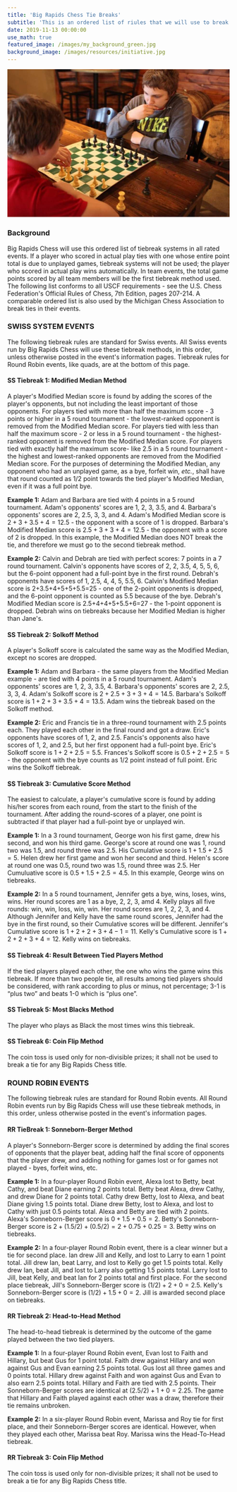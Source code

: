 ```yaml
---
title: 'Big Rapids Chess Tie Breaks'
subtitle: 'This is an ordered list of riules that we will use to break all ties in rated events.'
date: 2019-11-13 00:00:00
use_math: true
featured_image: /images/my_background_green.jpg
background_image: /images/resources/initiative.jpg
---
```


![](/images/resources/initiative.jpg)

### Background

Big Rapids Chess will use this ordered list of tiebreak systems in all rated events. If a player who scored in actual play ties with one whose entire point total is due to unplayed games, tiebreak systems will not be used; the player who scored in actual play wins automatically.  In team events, the total game points scored by all team members will be the first tiebreak method used. The following list conforms to all USCF requirements - see the U.S. Chess Federation's Official Rules of Chess, 7th Edition, pages 207-214. A comparable ordered list is also used by the Michigan Chess Association to break ties in their events. 

### SWISS SYSTEM EVENTS 
The following tiebreak rules are standard for Swiss events.  All Swiss events run by Big Rapids Chess will use these tiebreak methods, in this order, unless otherwise posted in the event's information pages.  Tiebreak rules for Round Robin events, like quads, are at the bottom of this page. 

#### SS Tiebreak 1: Modified Median Method   
A player's Modified Median score is found by adding the scores of the player's opponents, but not including the least important of those opponents.  For players tied with more than half the maximum score - 3 points or higher in a 5 round tournament - the lowest-ranked opponent is removed from the Modified Median score.  For players tied with less than half the maximum score - 2 or less in a 5 round tournament - the highest-ranked opponent is removed from the Modified Median score.  For players tied with exactly half the maximum score- like 2.5 in a 5 round tournament - the highest and lowest-ranked opponents are removed from the Modified Median score. For the purposes of determining the Modified Median, any opponent who had an unplayed game, as a bye, forfeit win, _etc._, shall have that round counted as 1/2 point towards the tied player's Modified Median, even if it was a full point bye.

**Example 1:** Adam and Barbara are tied with 4 points in a 5 round tournament.  Adam's opponents' scores are 1, 2, 3, 3.5, and 4.  Barbara's opponents' scores are 2, 2.5, 3, 3, and 4. Adam's Modified Median score is $2+3+3.5+4=12.5$ - the opponent with a score of 1 is dropped.  Barbara's Modified Median score is $2.5+3+3+4=12.5$ - the opponent with a score of 2 is dropped.  In this example, the Modified Median does NOT break the tie, and therefore we must go to the second tiebreak method.

**Example 2:** Calvin and Debrah are tied with perfect scores: 7 points in a 7 round tournament.  Calvin's opponents have scores of 2, 2, 3.5, 4, 5, 5, 6, but the 6-point opponent had a full-point bye in the first round.  Debrah's opponents have scores of 1, 2.5, 4, 4, 5, 5.5, 6.  Calvin's Modified Median score is 2+3.5+4+5+5+5.5=25 - one of the 2-point opponents is dropped, and the 6-point opponent is counted as 5.5 because of the bye. Debrah's Modified Median score is 2.5+4+4+5+5.5+6=27 - the 1-point opponent is dropped.  Debrah wins on tiebreaks because her Modified Median is higher than Jane's.
 
#### SS Tiebreak 2: Solkoff Method
A player's Solkoff score is calculated the same way as the Modified Median, except no scores are dropped.

**Example 1:** Adam and Barbara - the same players from the Modified Median example - are tied with 4 points in a 5 round tournament.  Adam's opponents' scores are 1, 2, 3, 3.5, 4.  Barbara's opponents' scores are 2, 2.5, 3, 3, 4. Adam's Solkoff score is $2+2.5+3+3+4=14.5$.  Barbara's Solkoff score is $1+2+3+3.5+4=13.5$.  Adam wins the tiebreak based on the Solkoff method.

**Example 2:** Eric and Francis tie in a three-round tournament with 2.5 points each.  They played each other in the final round and got a draw.  Eric's opponents have scores of 1, 2, and 2.5.  Fancis's opponents also have scores of 1, 2, and 2.5, but her first opponent had a full-point bye.  Eric's Solkoff score is $1+2+2.5=5.5$.  Frances's Solkoff score is $0.5+2+2.5=5$ - the opponent with the bye counts as 1/2 point instead of full point.  Eric wins the Solkoff tiebreak.
 
#### SS Tiebreak 3: Cumulative Score Method  
The easiest to calculate, a player's cumulative score is found by adding his/her scores from each round, from the start to the finish of the tournament.  After adding the round-scores of a player, one point is subtracted if that player had a full-point bye or unplayed win.

**Example 1:** In a 3 round tournament, George won his first game, drew his second, and won his third game.  George's score at round one was 1, round two was 1.5, and round three was 2.5.  His Cumulative score is $1+1.5+2.5=5$.  Helen drew her first game and won her second and third.  Helen's score at round one was 0.5, round two was 1.5, round three was 2.5.  Her Cumuluative score is $0.5+1.5+2.5=4.5$.  In this example, George wins on tiebreaks.

**Example 2:** In a 5 round tournament, Jennifer gets a bye, wins, loses, wins, wins.  Her round scores are 1 as a bye, 2, 2, 3, amd 4.  Kelly plays all five rounds: win, win, loss, win, win.  Her round scores are 1, 2, 2, 3, and 4.  Although Jennifer and Kelly have the same round scores, Jennifer had the bye in the first round, so their Cumulative scores will be different.  Jennifer's Cumulative score is $1+2+2+3+4-1=11$.  Kelly's Cumulative score is $1+2+2+3+4=12$.  Kelly wins on tiebreaks.
 
#### SS Tiebreak 4: Result Between Tied Players Method
If the tied players played each other, the one who wins the game wins this tiebreak. If more than two people tie, all results among tied players should be considered, with rank according to plus or minus, not percentage; 3-1 is “plus two” and beats 1-0 which is “plus one”.
 
#### SS Tiebreak 5: Most Blacks Method
The player who plays as Black the most times wins this tiebreak.

#### SS Tiebreak 6: Coin Flip Method
The coin toss is used only for non-divisible prizes; it shall not be used to break a tie for any Big Rapids Chess title.
 
### ROUND ROBIN EVENTS
The following tiebreak rules are standard for Round Robin events.  All Round Robin events run by Big Rapids Chess will use these tiebreak methods, in this order, unless otherwise posted in the event's information pages. 

#### RR TieBreak 1: Sonneborn-Berger Method
A player's Sonneborn-Berger score is determined by adding the final scores of opponents that the player beat, adding half the final score of opponents that the player drew, and adding nothing for games lost or for games not played - byes, forfeit wins, etc.

**Example 1:** In a four-player Round Robin event, Alexa lost to Betty, beat Cathy, and beat Diane earning 2 points total. Betty beat Alexa, drew Cathy, and drew Diane for 2 points total. Cathy drew Betty, lost to Alexa, and beat Diane giving 1.5 points total.  Diane drew Betty, lost to Alexa, and lost to Cathy with just 0.5 points total.  Alexa and Betty are tied with 2 points.  Alexa's Sonneborn-Berger score is $0+1.5+0.5=2$.  Betty's Sonneborn-Berger score is $2+(1.5/2)+(0.5/2)=2+0.75+0.25=3$.  Betty wins on tiebreaks.

**Example 2:** In a four-player Round Robin event, there is a clear winner but a tie for second place.  Ian drew Jill and Kelly, and lost to Larry to earn 1 point total.  Jill drew Ian, beat Larry, and lost to Kelly go get 1.5 points total.  Kelly drew Ian, beat Jill, and lost to Larry also getting 1.5 points total.  Larry lost to Jill, beat Kelly, and beat Ian for 2 points total and first place.  For the second place tiebreak, Jill's Sonneborn-Berger score is $(1/2)+2+0=2.5$.  Kelly's Sonneborn-Berger score is $(1/2)+1.5+0=2$.  Jill is awarded second place on tiebreaks.
 
#### RR Tiebreak 2: Head-to-Head Method
The head-to-head tiebreak is determined by the outcome of the game played between the two tied players.

**Example 1:** In a four-player Round Robin event, Evan lost to Faith and Hillary, but beat Gus for 1 point total.  Faith drew against Hillary and won against Gus and Evan earning 2.5 points total.  Gus lost all three games and 0 points total.  Hillary drew against Faith and won against Gus and Evan to also earn 2.5 points total.  Hillary and Faith are tied with 2.5 points.  Their Sonneborn-Berger scores are identical at $(2.5/2)+1+0=2.25$.  The game that Hillary and Faith played against each other was a draw, therefore their tie remains unbroken.

**Example 2:** In a six-player Round Robin event, Marissa and Roy tie for first place, and their Sonneborn-Berger scores are identical.  However, when they played each other, Marissa beat Roy.  Marissa wins the Head-To-Head tiebreak.
 
#### RR Tiebreak 3: Coin Flip Method
The coin toss is used only for non-divisible prizes; it shall not be used to break a tie for any Big Rapids Chess title.
